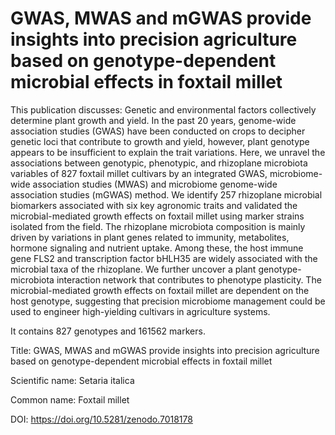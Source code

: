 # GWAS, MWAS and mGWAS provide insights into precision agriculture based on genotype-dependent microbial effects in foxtail millet

This publication discusses: Genetic and environmental factors collectively determine plant growth and yield. In the past 20 years, genome-wide association studies (GWAS) have been conducted on crops to decipher genetic loci that contribute to growth and yield, however, plant genotype appears to be insufficient to explain the trait variations. Here, we unravel the associations between genotypic, phenotypic, and rhizoplane microbiota variables of 827 foxtail millet cultivars by an integrated GWAS, microbiome-wide association studies (MWAS) and microbiome genome-wide association studies (mGWAS) method. We identify 257 rhizoplane microbial biomarkers associated with six key agronomic traits and validated the microbial-mediated growth effects on foxtail millet using marker strains isolated from the field. The rhizoplane microbiota composition is mainly driven by variations in plant genes related to immunity, metabolites, hormone signaling and nutrient uptake. Among these, the host immune gene FLS2 and transcription factor bHLH35 are widely associated with the microbial taxa of the rhizoplane. We further uncover a plant genotype-microbiota interaction network that contributes to phenotype plasticity. The microbial-mediated growth effects on foxtail millet are dependent on the host genotype, suggesting that precision microbiome management could be used to engineer high-yielding cultivars in agriculture systems.

It contains 827 genotypes and 161562 markers.

Title: GWAS, MWAS and mGWAS provide insights into precision agriculture based on genotype-dependent microbial effects in foxtail millet

Scientific name: Setaria italica

Common name: Foxtail millet

DOI: https://doi.org/10.5281/zenodo.7018178


